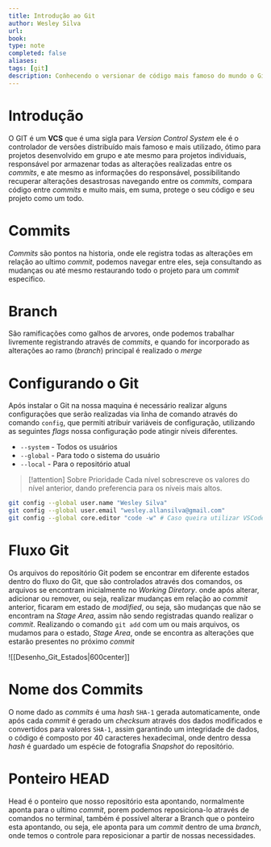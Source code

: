 ```yaml
---
title: Introdução ao Git
author: Wesley Silva
url:
book:
type: note
completed: false
aliases:
tags: [git]
description: Conhecendo o versionar de código mais famoso do mundo o Git.
---
```

# Introdução
O GIT é um **VCS** que é uma sigla para _Version Control System_ ele é o controlador de versões distribuído mais famoso e mais utilizado, ótimo para projetos desenvolvido em grupo e ate mesmo para projetos individuais, responsável por armazenar todas as alterações realizadas entre os _commits_, e ate mesmo as informações do responsável, possibilitando recuperar alterações desastrosas navegando entre os _commits_, compara código entre _commits_ e muito mais, em suma, protege o seu código e seu projeto como um todo.

# Commits
_Commits_ são pontos na historia, onde ele registra todas as alterações em relação ao ultimo _commit_, podemos navegar entre eles, seja consultando as mudanças ou até mesmo restaurando todo o projeto para um _commit_ especifico.

# Branch
São ramificações como galhos de arvores, onde podemos trabalhar livremente registrando através de _commits_, e quando for incorporado as alterações ao ramo (_branch_) principal é realizado o _merge_

# Configurando o Git
Após instalar o Git na nossa maquina é necessário realizar alguns configurações que serão realizadas via linha de comando através do comando `config`, que permiti atribuir variáveis de configuração, utilizando as seguintes _flags_ nossa configuração pode atingir níveis diferentes.
- `--system` - Todos os usuários
- `--global` - Para todo o sistema do usuário
- `--local` - Para o repositório atual

>[!attention] Sobre Prioridade
>Cada nível sobrescreve os valores do nível anterior, dando preferencia para os níveis mais altos.

```sh
git config --global user.name "Wesley Silva"
git config --global user.email "wesley.allansilva@gmail.com"
git config --global core.editor "code -w" # Caso queira utilizar VSCode como padrão
```

# Fluxo Git
Os arquivos do repositório Git podem se encontrar em diferente estados dentro do fluxo do Git, que são controlados através dos comandos, os arquivos se encontram inicialmente no _Working Diretory_. onde após alterar, adicionar ou remover, ou seja, realizar mudanças em relação ao _commit_ anterior, ficaram em estado de _modified_, ou seja, são mudanças que não se encontram na _Stage Area_, assim não sendo registradas quando realizar o _commit_.
Realizando o comando `git add` com um ou mais arquivos, os mudamos para o estado, _Stage Area_, onde se encontra as alterações que estarão presentes no próximo _commit_

![[Desenho_Git_Estados|600center]]

# Nome dos Commits
O nome dado as _commits_ é uma _hash_ `SHA-1` gerada automaticamente, onde após cada _commit_ é gerado um _checksum_ através dos dados modificados e convertidos para valores `SHA-1`, assim garantindo um integridade de dados, o código é composto por 40 caracteres hexadecimal, onde dentro dessa _hash_ é guardado um espécie de fotografia _Snapshot_ do repositório.

# Ponteiro HEAD
Head é o ponteiro que nosso repositório esta apontando, normalmente aponta para o ultimo _commit_, porem podemos reposiciona-lo através de comandos no terminal, também é possível alterar a Branch que o ponteiro esta apontando, ou seja, ele aponta para um _commit_ dentro de uma _branch_, onde temos o controle para reposicionar a partir de nossas necessidades.